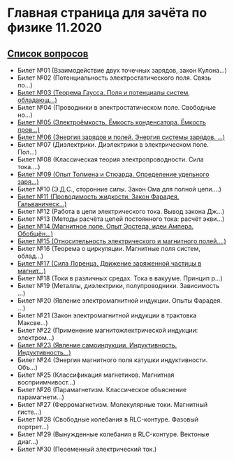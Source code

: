 # Главная страница для зачёта по физике 11.2020

## [Список вопросов](quest.pdf)

* Билет №01 (Взаимодействие двух точечных зарядов, закон Кулона...)
* Билет №02 (Потенциальность электростатического поля. Связь по...)
* [Билет №03 (Теорема Гаусса. Поля и потенциалы систем, обладающ...)](03/Билет%203.pdf)
* Билет №04 (Проводники в электростатическом поле. Свободные но...)
* [Билет №05 (Электроёмкость. Ёмкость конденсатора. Ёмкость пров...)](05/Билет%205.pdf)
* [Билет №06 (Энергия зарядов и полей. Энергия системы зарядов. ...)](06/Билет%206.pdf)
* Билет №07 (Диэлектрики. Диэлектрики в электрическом поле. Пол...)
* Билет №08 (Классическая теория электропроводности. Сила тока....)
* [Билет №09 (Опыт Толмена и Стюарда. Определение удельного заря...)](09/Билет%209.pdf)
* Билет №10 (Э.Д.С., сторонние силы. Закон Ома для полной цепи....)
* [Билет №11 (Проводимость жидкости. Закон Фарадея. Гальваническ...)](11/Билет%2011.pdf)
* Билет №12 (Работа в цепи электрического тока. Вывод закона Дж...)
* Билет №13 (Методы расчёта цепей постоянного тока: расчёт экви...)
* [Билет №14 (Магнитное поле. Опыт Эрстеда, идеи Ампера. Обобщён...)](14/Билет%2014.pdf)
* [Билет №15 (Относительность электрического и магнитного полей....)](15/Билет%2015.pdf)
* Билет №16 (Теорема о циркуляции. Магнитные поля систем, облад...)
* [Билет №17 (Сила Лоренца. Движение заряженной частицы в магнит...)](17/Билет%2017.pdf)
* Билет №18 (Токи в различных средах. Тока в вакууме. Принцип р...)
* Билет №19 (Металлы, диэлектрики, полупроводники. Зависимость ...)
* Билет №20 (Явление электромагнитной индукции. Опыты Фарадея. ...)
* Билет №21 (Закон электромагнитной индукции в трактовка Максве...)
* Билет №22 (Применение магнитожлектрической индукции: электром...)
* [Билет №23 (Явление самоиндукции. Индуктивность. Индуктивность...)](23/Билет%2023.pdf)
* Билет №24 (Энергия магнитного поля катушки индуктивности. Объ...)
* Билет №25 (Классификация магнетиков. Магнитная восприимчивост...)
* Билет №26 (Парамагнетизм. Классическое объяснение парамагнети...)
* Билет №27 (Ферромагнетизм. Молекулярные токи. Магнитный гисте...)
* Билет №28 (Свободные колебания в RLC-контуре. Фазовый портрет...)
* Билет №29 (Вынужденные колебания в RLC-контуре. Вектоные диаг...)
* Билет №30 (Пеоеменный электрический ток.)
